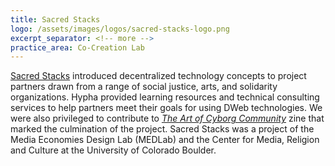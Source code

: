 ```yaml
---
title: Sacred Stacks
logo: /assets/images/logos/sacred-stacks-logo.png
excerpt_separator: <!-- more -->
practice_area: Co-Creation Lab
--- 
```

<a class="link accent" href="https://www.colorado.edu/lab/medlab/2023/03/22/now-available-sacred-stacks-art-cyborg-community">Sacred Stacks</a> introduced decentralized technology concepts to project partners drawn from a range of social justice, arts, and solidarity organizations.<!-- more --> Hypha provided learning resources and technical consulting services to help partners meet their goals for using DWeb technologies. We were also privileged to contribute to <a class="link accent" href="https://www.colorado.edu/lab/medlab/2023/03/22/now-available-sacred-stacks-art-cyborg-community">*The Art of Cyborg Community*</a> zine that marked the culmination of the project. Sacred Stacks was a project of the Media Economies Design Lab (MEDLab) and the Center for Media, Religion and Culture at the University of Colorado Boulder.  
